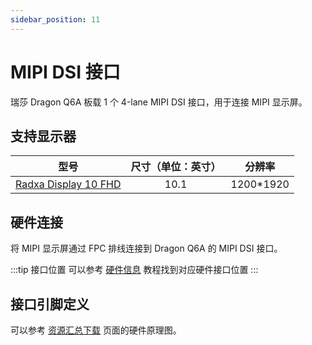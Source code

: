 ```yaml
---
sidebar_position: 11
---
```


# MIPI DSI 接口

瑞莎 Dragon Q6A 板载 1 个 4-lane MIPI DSI 接口，用于连接 MIPI 显示屏。

## 支持显示器

|                                     型号                                     | 尺寸（单位：英寸） |   分辨率   |
| :--------------------------------------------------------------------------: | :----------------: | :--------: |
| [Radxa Display 10 FHD](https://radxa.com/products/accessories/display-10fhd) |        10.1        | 1200\*1920 |

## 硬件连接

将 MIPI 显示屏通过 FPC 排线连接到 Dragon Q6A 的 MIPI DSI 接口。

:::tip 接口位置
可以参考 [硬件信息](./hardware_info) 教程找到对应硬件接口位置
:::

## 接口引脚定义

可以参考 [资源汇总下载](../download) 页面的硬件原理图。
